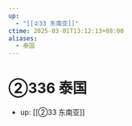 ```yaml
---
up:
  - "[[②33 东南亚]]"
ctime: 2025-03-01T13:12:13+08:00
aliases:
  - 泰国
---
```


# ②336 泰国

- up: [[②33 东南亚]]
